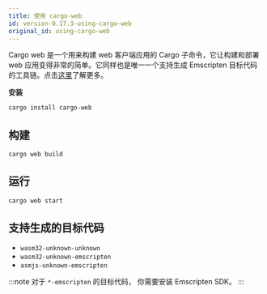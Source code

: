 ```yaml
---
title: 使用 cargo-web
id: version-0.17.3-using-cargo-web
original_id: using-cargo-web
---
```


Cargo web 是一个用来构建 web 客户端应用的 Cargo 子命令，它让构建和部署 web 应用变得非常的简单。它同样也是唯一一个支持生成 Emscripten 目标代码的工具链。点击[这里](https://github.com/koute/cargo-web)了解更多。

**安装**

```bash
cargo install cargo-web
```

## 构建

```bash
cargo web build
```

## 运行

```bash
cargo web start
```

## 支持生成的目标代码

- `wasm32-unknown-unknown`
- `wasm32-unknown-emscripten`
- `asmjs-unknown-emscripten`

:::note 对于 `*-emscripten` 的目标代码， 你需要安装 Emscripten SDK。 :::
